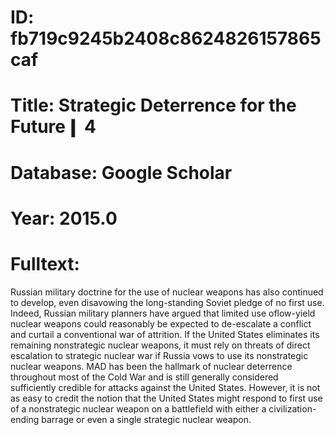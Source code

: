 # ID: fb719c9245b2408c8624826157865caf
# Title: Strategic Deterrence for the Future❙ 4
# Database: Google Scholar
# Year: 2015.0
# Fulltext:
Russian military doctrine for the use of nuclear weapons has also continued to develop, even disavowing the long-standing Soviet pledge of no first use.
Indeed, Russian military planners have argued that limited use oflow-yield nuclear weapons could reasonably be expected to de-escalate a conflict and curtail a conventional war of attrition.
If the United States eliminates its remaining nonstrategic nuclear weapons, it must rely on threats of direct escalation to strategic nuclear war if Russia vows to use its nonstrategic nuclear weapons.
MAD has been the hallmark of nuclear deterrence throughout most of the Cold War and is still generally considered sufficiently credible for attacks against the United States.
However, it is not as easy to credit the notion that the United States might respond to first use of a nonstrategic nuclear weapon on a battlefield with either a civilization-ending barrage or even a single strategic nuclear weapon.